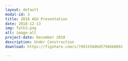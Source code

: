```yaml
---
layout: default
modal-id: 3
title: 2018 AGU Presentation
date: 2018-12-13
img: Talk3.png
alt: image-alt
project-date: December 2018
description: Under Construction
download: https://figshare.com/s/7493334d6d57566b8691

---
```

